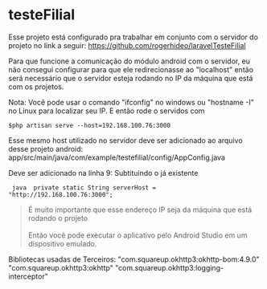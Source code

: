 # testeFilial

 Esse projeto está configurado pra trabalhar em conjunto com o servidor do projeto no link a seguir:
https://github.com/rogerhideo/laravelTesteFilial

Para que funcione a comunicação do módulo android com o servidor, eu não consegui configurar para que ele redirecionasse ao "localhost"
então será necessário que o servidor esteja rodando no IP da máquina que está com os projetos.

Nota: Você pode usar o comando "ifconfig" no windows ou "hostname -I" no Linux para localizar seu IP.
E então rode o servidos com 

    $php artisan serve --host=192.168.100.76:3000
    
Esse mesmo host utilizado no servidor deve ser adicionado ao arquivo desse projeto android:
  app/src/main/java/com/example/testefilial/config/AppConfig.java
  
  Deve ser adicionado na linha 9: Subtituindo o já existente

``` java  private static String serverHost = "http://192.168.100.76:3000";```

> É muito importante que esse endereço IP seja da máquina que está rodando o projeto
<br><br>
Então você pode executar o aplicativo pelo Android Studio em um dispositivo emulado.


Bibliotecas usadas de Terceiros:
    "com.squareup.okhttp3:okhttp-bom:4.9.0"
    "com.squareup.okhttp3:okhttp"
    "com.squareup.okhttp3:logging-interceptor"
